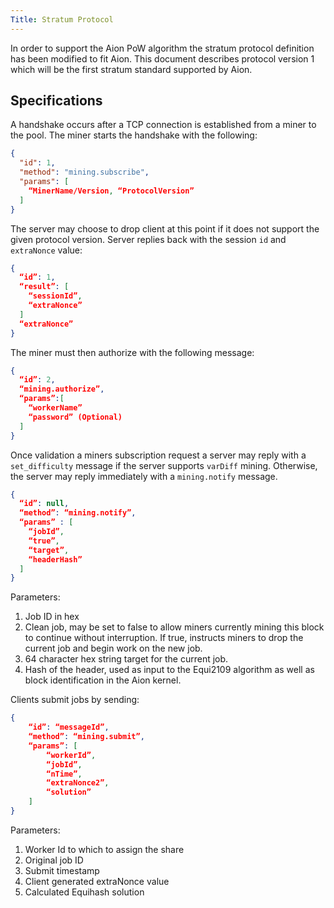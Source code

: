```yaml
---
Title: Stratum Protocol
---
```


In order to support the Aion PoW algorithm the stratum protocol definition has been modified to fit Aion. This document describes protocol version 1 which will be the first stratum standard supported by Aion.

## Specifications

A handshake occurs after a TCP connection is established from a miner to the pool. The miner starts the handshake with the following:

```json
{
  "id": 1, 
  "method": "mining.subscribe",
  "params": [
    “MinerName/Version, “ProtocolVersion”
  ]
}
```

The server may choose to drop client at this point if it does not support the given protocol version. Server replies back with the session `id` and `extraNonce` value:

```json
{
  “id”: 1,
  “result”: [
    “sessionId”,
    “extraNonce”
  ]
  “extraNonce”
}
```

The miner must then authorize with the following message:

```json
{
  “id”: 2,
  “mining.authorize”,
  “params”:[
    “workerName”
    “password” (Optional)
  ]
}
```

Once validation a miners subscription request a server may reply with a `set_difficulty` message if the server supports `varDiff` mining. Otherwise, the server may reply immediately with a `mining.notify` message.

```json
{
  “id”: null, 
  “method”: “mining.notify”,
  “params” : [
    “jobId”,
    “true”,
    “target”,
    “headerHash”
  ]
}
```

Parameters:

1. Job ID in hex
2. Clean job, may be set to false to allow miners currently mining this block to continue without interruption. If true, instructs miners to drop the current job and begin work on the new job.
3. 64 character hex string target for the current job.
4. Hash of the header, used as input to the Equi2109 algorithm as well as block identification in the Aion kernel.

Clients submit jobs by sending:

```json
{
    “id”: “messageId”,
    “method”: “mining.submit”,
    “params”: [
        “workerId”,
        “jobId”,
        “nTime”,
        “extraNonce2”,
        “solution”
    ]
}
```

Parameters:

1. Worker Id to which to assign the share
2. Original job ID
3. Submit timestamp
4. Client generated extraNonce value
5. Calculated Equihash solution